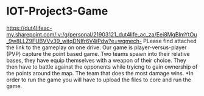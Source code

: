 # IOT-Project3-Game
https://dut4lifeac-my.sharepoint.com/:v:/g/personal/21903121_dut4life_ac_za/Eei8MgBlmYtOu_9w8LLZ9FUBVVv39_witqDNIfr6V4iPdw?e=wqmech- PLease find attached the link to the gameplay on one drive.
Our game is player-versus-player (PVP) capture the point based game. Two teams spawn into their relative bases, they have equip themselves with a weapon of their choice. They then have to battle against the opponents while tryicng to gain ownership of the points around the map. The team that does the most damage wins.
*In order to run the game you will have to upload the files to core and run the game.

